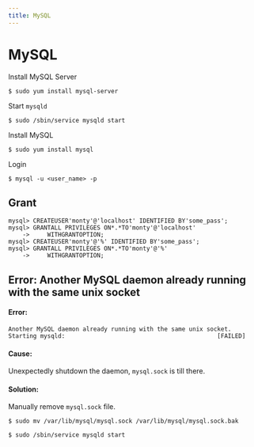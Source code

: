 ```yaml
---
title: MySQL
---
```


MySQL
=====

Install MySQL Server

    $ sudo yum install mysql-server

Start ``mysqld``

    $ sudo /sbin/service mysqld start

Install MySQL

    $ sudo yum install mysql

Login

    $ mysql -u <user_name> -p


Grant
-----

    mysql> CREATEUSER'monty'@'localhost' IDENTIFIED BY'some_pass';
    mysql> GRANTALL PRIVILEGES ON*.*TO'monty'@'localhost'    
        ->     WITHGRANTOPTION;
    mysql> CREATEUSER'monty'@'%' IDENTIFIED BY'some_pass';
    mysql> GRANTALL PRIVILEGES ON*.*TO'monty'@'%'    
        ->     WITHGRANTOPTION;

Error: Another MySQL daemon already running with the same unix socket
---------------------------------------------------------------------

#### Error:

    Another MySQL daemon already running with the same unix socket.
    Starting mysqld:                                           [FAILED]

#### Cause: 

Unexpectedly shutdown the daemon, ``mysql.sock`` is till there.

#### Solution:

Manually remove ``mysql.sock`` file.

    $ sudo mv /var/lib/mysql/mysql.sock /var/lib/mysql/mysql.sock.bak

    $ sudo /sbin/service mysqld start